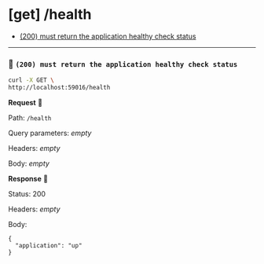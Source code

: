 # [get] /health

* [(200) must return the application healthy check status](#f8aae7dace)

---

### :chicken: `(200) must return the application healthy check status` <a name="f8aae7dace"></a>

```sh
curl -X GET \
http://localhost:59016/health
```

**Request** :egg:

Path: `/health`

Query parameters: _empty_

Headers: _empty_

Body: _empty_

**Response** :hatching_chick:

Status: 200

Headers: _empty_

Body: 

```
{
  "application": "up"
}
```

